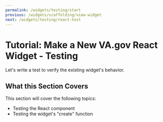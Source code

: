 ```yaml
---
permalink: /widgets/testing/start
previous: /widgets/scaffolding/view-widget
next: /widgets/testing/react-test
---
```


# Tutorial: Make a New VA.gov React Widget - Testing

Let's write a test to verify the existing widget's behavior.

## What this Section Covers

This section will cover the following topics:

- Testing the React component
- Testing the widget's "create" function
